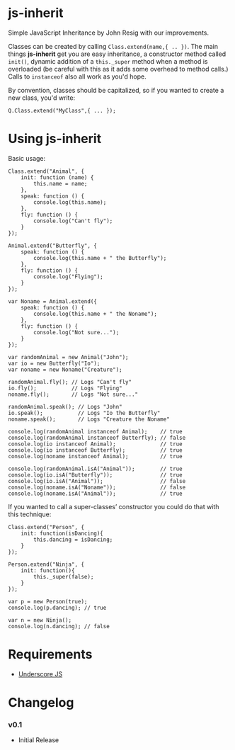 # js-inherit
Simple JavaScript Inheritance by John Resig with our improvements.

Classes can be created by calling `Class.extend(name,{ .. })`. The main things **js-inherit** get you are easy inheritance, a constructor method called `init()`, dynamic addition of a `this._super` method when a method is overloaded (be careful with this as it adds some overhead to method calls.) Calls to `instanceof` also all work as you'd hope.

By convention, classes should be capitalized, so if you wanted to create a new class, you'd write:

    Q.Class.extend("MyClass",{ ... });
    

# Using js-inherit
Basic usage:

    Class.extend("Animal", {
        init: function (name) {
            this.name = name;
        },
        speak: function () {
            console.log(this.name);
        },
        fly: function () {
            console.log("Can't fly");
        }
    });

    Animal.extend("Butterfly", {
        speak: function () {
            console.log(this.name + " the Butterfly");
        },
        fly: function () {
            console.log("Flying");
        }
    });

    var Noname = Animal.extend({
        speak: function () {
            console.log(this.name + " the Noname");
        },
        fly: function () {
            console.log("Not sure...");
        }
    });

    var randomAnimal = new Animal("John");
    var io = new Butterfly("Io");
    var noname = new Noname("Creature");

    randomAnimal.fly(); // Logs "Can't fly"
    io.fly();           // Logs "Flying"
    noname.fly();       // Logs "Not sure..."

    randomAnimal.speak(); // Logs "John"
    io.speak();           // Logs "Io the Butterfly"
    noname.speak();       // Logs "Creature the Noname"

    console.log(randomAnimal instanceof Animal);    // true
    console.log(randomAnimal instanceof Butterfly); // false
    console.log(io instanceof Animal);              // true
    console.log(io instanceof Butterfly);           // true
    console.log(noname instanceof Animal);          // true

    console.log(randomAnimal.isA("Animal"));        // true
    console.log(io.isA("Butterfly"));               // true
    console.log(io.isA("Animal"));                  // false
    console.log(noname.isA("Noname"));              // false
    console.log(noname.isA("Animal"));              // true

If you wanted to call a super-classes’ constructor you could do that with this technique:

    Class.extend("Person", {
        init: function(isDancing){
            this.dancing = isDancing;
        }
    });

    Person.extend("Ninja", {
        init: function(){
            this._super(false);
        }
    });

    var p = new Person(true);
    console.log(p.dancing); // true

    var n = new Ninja();
    console.log(n.dancing); // false


# Requirements

* [Underscore JS](http://underscorejs.org/)


# Changelog

### v0.1 

* Initial Release